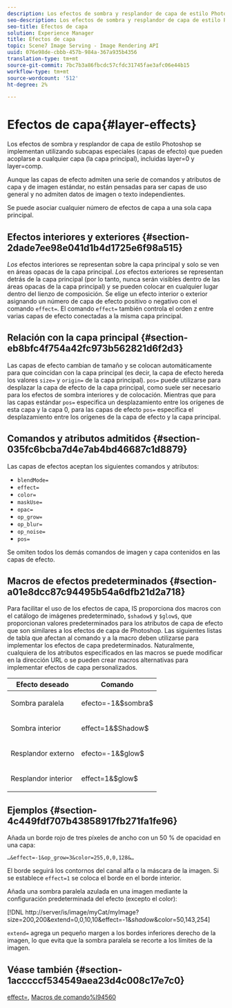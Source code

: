 ```yaml
---
description: Los efectos de sombra y resplandor de capa de estilo Photoshop se implementan utilizando subcapas especiales (capas de efecto) que pueden acoplarse a cualquier capa (la capa principal), incluidas layer=0 y layer=comp.
seo-description: Los efectos de sombra y resplandor de capa de estilo Photoshop se implementan utilizando subcapas especiales (capas de efecto) que pueden acoplarse a cualquier capa (la capa principal), incluidas layer=0 y layer=comp.
seo-title: Efectos de capa
solution: Experience Manager
title: Efectos de capa
topic: Scene7 Image Serving - Image Rendering API
uuid: 076e98de-cbbb-457b-984a-367a935b4356
translation-type: tm+mt
source-git-commit: 7bc7b3a86fbcdc57cfdc31745fae3afc06e44b15
workflow-type: tm+mt
source-wordcount: '512'
ht-degree: 2%

---
```



# Efectos de capa{#layer-effects}

Los efectos de sombra y resplandor de capa de estilo Photoshop se implementan utilizando subcapas especiales (capas de efecto) que pueden acoplarse a cualquier capa (la capa principal), incluidas layer=0 y layer=comp.

Aunque las capas de efecto admiten una serie de comandos y atributos de capa y de imagen estándar, no están pensadas para ser capas de uso general y no admiten datos de imagen o texto independientes.

Se puede asociar cualquier número de efectos de capa a una sola capa principal.

## Efectos interiores y exteriores {#section-2dade7ee98e041d1b4d1725e6f98a515}

*Los* efectos interiores se representan sobre la capa principal y solo se ven en áreas opacas de la capa principal. *Los* efectos exteriores se representan detrás de la capa principal (por lo tanto, nunca serán visibles dentro de las áreas opacas de la capa principal) y se pueden colocar en cualquier lugar dentro del lienzo de composición. Se elige un efecto interior o exterior asignando un número de capa de efecto positivo o negativo con el comando `effect=`. El comando `effect=` también controla el orden z entre varias capas de efecto conectadas a la misma capa principal.

## Relación con la capa principal {#section-eb8bfc4f754a42fc973b562821d6f2d3}

Las capas de efecto cambian de tamaño y se colocan automáticamente para que coincidan con la capa principal (es decir, la capa de efecto hereda los valores `size=` y `origin=` de la capa principal). `pos=` puede utilizarse para desplazar la capa de efecto de la capa principal, como suele ser necesario para los efectos de sombra interiores y de colocación. Mientras que para las capas estándar `pos=` especifica un desplazamiento entre los orígenes de esta capa y la capa 0, para las capas de efecto `pos=` especifica el desplazamiento entre los orígenes de la capa de efecto y la capa principal.

## Comandos y atributos admitidos {#section-035fc6bcba7d4e7ab4bd46687c1d8879}

Las capas de efectos aceptan los siguientes comandos y atributos:

* `blendMode=`
* `effect=`
* `color=`
* `maskUse=`
* `opac=`
* `op_grow=`
* `op_blur=`
* `op_noise=`
* `pos=`

Se omiten todos los demás comandos de imagen y capa contenidos en las capas de efecto.

## Macros de efectos predeterminados {#section-a01e8dcc87c94495b54a6dfb21d2a718}

Para facilitar el uso de los efectos de capa, IS proporciona dos macros con el catálogo de imágenes predeterminado, `$shadow$` y `$glow$`, que proporcionan valores predeterminados para los atributos de capa de efecto que son similares a los efectos de capa de Photoshop. Las siguientes listas de tabla que afectan al comando y a la macro deben utilizarse para implementar los efectos de capa predeterminados. Naturalmente, cualquiera de los atributos especificados en las macros se puede modificar en la dirección URL o se pueden crear macros alternativas para implementar efectos de capa personalizados.

<table id="table_8089C41AD1F24223A58C7DD8F4DDF73C"> 
 <thead> 
  <tr> 
   <th class="entry"> <b> Efecto deseado</b> </th> 
   <th class="entry"> <b> Comando</b> </th> 
  </tr> 
 </thead>
 <tbody> 
  <tr> 
   <td> <p> Sombra paralela </p> </td> 
   <td> <p> <span class="codeph"> efecto=-1&amp;$sombra$</span> </p> </td> 
  </tr> 
  <tr> 
   <td> <p> Sombra interior </p> </td> 
   <td> <p> <span class="codeph"> effect=1&amp;$Shadow$</span> </p> </td> 
  </tr> 
  <tr> 
   <td> <p> Resplandor externo </p> </td> 
   <td> <p> <span class="codeph"> efecto=-1&amp;$glow$</span> </p> </td> 
  </tr> 
  <tr> 
   <td> <p> Resplandor interior </p> </td> 
   <td> <p> <span class="codeph"> effect=1&amp;$glow$</span> </p> </td> 
  </tr> 
 </tbody> 
</table>

## Ejemplos {#section-4c449fdf707b43858917fb271fa1fe96}

Añada un borde rojo de tres píxeles de ancho con un 50 % de opacidad en una capa:

`…&effect=-1&op_grow=3&color=255,0,0,128&…`

El borde seguirá los contornos del canal alfa o la máscara de la imagen. Si se establece `effect=1` se coloca el borde en el borde interior.

Añada una sombra paralela azulada en una imagen mediante la configuración predeterminada del efecto (excepto el color):

[!DNL http://server/is/image/myCat/myImage?size=200,200&extend=0,0,10,10&effect=-1&$shadow$&color=50,143,254]

`extend=` agrega un pequeño margen a los bordes inferiores derecho de la imagen, lo que evita que la sombra paralela se recorte a los límites de la imagen.

## Véase también {#section-1acccccf534549aea23d4c008c17e7c0}

[effect=](../../../../../is-api/http-ref/image-serving-api-ref/c-http-protocol-reference/c-command-reference/r-effect.md#reference-b1296c4afed047fb921bbc1e33752135),  [Macros de comando%l94560](../../../../../is-api/http-ref/image-serving-api-ref/c-http-protocol-reference/c-syntax-and-features/r-is-http-command-macros.md#reference-ea2a9571c65a46da83eca27d0013cbf9)

